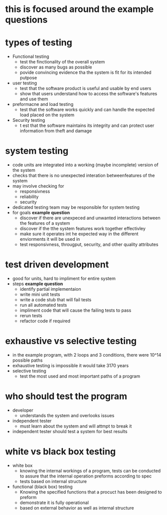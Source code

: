 # this is focused around the example  questions
# types of testing
- Functional testing 
    - test the finctionality of the overall system 
    - discover as many bugs as possible 
    - povide convincing evidence tha the system is fit for its intended putpose 
- user testing 
    - test that the software product is useful and usable by end users
    - show that users understand how to access the software's features and use them
- preformacne and load testing 
    - test that the software works quickly and can handle the expected load placed on the system
- Security testing
    - t est that the software maintains its integrity and can protect user information from theft and damage 

# system testing
- code units are integrated into a working (maybe incomplete) version of the system
- checks that there is no unexpected interation betweenfeatures of the system
- may involve checking for 
    - responsivness
    - reliability
    - security
- dedicated testing team may be responsible for system testing
- for goals **example question**
    - discover if there are unexpeced and unwanted interactions between the features of a system 
    - discover if the tthe system features work together effectivley 
    - make sure it operates int he expected way in the different enviorments it will be used in 
    - test responsivness, througput, security, and other quality attributes 
# test driven development 
- good for units, hard to impliment for entire system 
- steps **example question**
    - identify partial implementaion
    - write mini unit tests
    - write a code stub that will fail tests
    - run all automated tests 
    - impliment code that will cause the failing tests to pass
    - rerun tests
    - refactor code if required 

# exhaustive vs selective testing
- in the example program, with 2 loops and 3 conditions, there were 10^14 possible paths
- exhaustive testing is impossible it would take 3170 years
- selective testing
    - test the most used and most important paths of a program 

# who should test the program 
- developer 
    - understands the system and overlooks issues 
- independent tester
    - must learn about the system and will attmpt to break it 
- independent tester  should test a system for best results

# white vs black box testing 
- white box
    - knowing the internal workings of a program, tests can be conducted to assure that the internal operation preforms according to spec
    - tests based on internal structure 
- functional (black box) testing 
    - Knowing the specified functions that a procuct has been designed to preform 
    - demonstrate it is fully operational
    - based on external behavior as well as internal structure 
